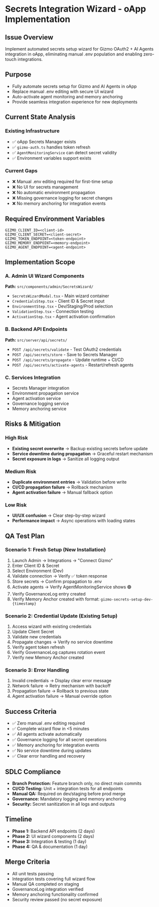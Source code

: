 # Secrets Integration Wizard - oApp Implementation

## Issue Overview
Implement automated secrets setup wizard for Gizmo OAuth2 + AI Agents integration in oApp, eliminating manual .env population and enabling zero-touch integrations.

## Purpose
- Fully automate secrets setup for Gizmo and AI Agents in oApp
- Replace manual .env editing with secure UI wizard
- Auto-activate agent monitoring and memory anchoring
- Provide seamless integration experience for new deployments

## Current State Analysis
### Existing Infrastructure
- ✅ oApp Secrets Manager exists
- ✅ `gizmo-auth.ts` handles token refresh
- ✅ `AgentMonitoringService` can detect secret validity
- ✅ Environment variables support exists

### Current Gaps
- ❌ Manual .env editing required for first-time setup
- ❌ No UI for secrets management
- ❌ No automatic environment propagation
- ❌ Missing governance logging for secret changes
- ❌ No memory anchoring for integration events

## Required Environment Variables
```env
GIZMO_CLIENT_ID=<client-id>
GIZMO_CLIENT_SECRET=<client-secret>
GIZMO_TOKEN_ENDPOINT=<token-endpoint>
GIZMO_MEMORY_ENDPOINT=<memory-endpoint>
GIZMO_AGENT_ENDPOINT=<agent-endpoint>
```

## Implementation Scope

### A. Admin UI Wizard Components
**Path:** `src/components/admin/SecretsWizard/`
- `SecretsWizardModal.tsx` - Main wizard container
- `CredentialsStep.tsx` - Client ID & Secret input
- `EnvironmentStep.tsx` - Dev/Staging/Prod selection
- `ValidationStep.tsx` - Connection testing
- `ActivationStep.tsx` - Agent activation confirmation

### B. Backend API Endpoints
**Path:** `src/server/api/secrets/`
- `POST /api/secrets/validate` - Test OAuth2 credentials
- `POST /api/secrets/store` - Save to Secrets Manager
- `POST /api/secrets/propagate` - Update runtime + CI/CD
- `POST /api/secrets/activate-agents` - Restart/refresh agents

### C. Services Integration
- Secrets Manager integration
- Environment propagation service
- Agent activation service
- Governance logging service
- Memory anchoring service

## Risks & Mitigation
### High Risk
- **Existing secret overwrite** → Backup existing secrets before update
- **Service downtime during propagation** → Graceful restart mechanism
- **Secret exposure in logs** → Sanitize all logging output

### Medium Risk
- **Duplicate environment entries** → Validation before write
- **CI/CD propagation failure** → Rollback mechanism
- **Agent activation failure** → Manual fallback option

### Low Risk
- **UI/UX confusion** → Clear step-by-step wizard
- **Performance impact** → Async operations with loading states

## QA Test Plan

### Scenario 1: Fresh Setup (New Installation)
1. Launch Admin → Integrations → "Connect Gizmo"
2. Enter Client ID & Secret
3. Select Environment (Dev)
4. Validate connection → Verify ✅ token response
5. Store secrets → Confirm propagation to .env
6. Activate agents → Verify AgentMonitoringService shows 🟢
7. Verify GovernanceLog entry created
8. Verify Memory Anchor created with format: `gizmo-secrets-setup-dev-{timestamp}`

### Scenario 2: Credential Update (Existing Setup)
1. Access wizard with existing credentials
2. Update Client Secret
3. Validate new credentials
4. Propagate changes → Verify no service downtime
5. Verify agent token refresh
6. Verify GovernanceLog captures rotation event
7. Verify new Memory Anchor created

### Scenario 3: Error Handling
1. Invalid credentials → Display clear error message
2. Network failure → Retry mechanism with backoff
3. Propagation failure → Rollback to previous state
4. Agent activation failure → Manual override option

## Success Criteria
- ✅ Zero manual .env editing required
- ✅ Complete wizard flow in <5 minutes
- ✅ All agents activate automatically
- ✅ Governance logging for all secret operations
- ✅ Memory anchoring for integration events
- ✅ No service downtime during updates
- ✅ Clear error handling and recovery

## SDLC Compliance
- **Branch Protection:** Feature branch only, no direct main commits
- **CI/CD Testing:** Unit + integration tests for all endpoints
- **Manual QA:** Required on dev/staging before prod merge
- **Governance:** Mandatory logging and memory anchoring
- **Security:** Secret sanitization in all logs and outputs

## Timeline
- **Phase 1:** Backend API endpoints (2 days)
- **Phase 2:** UI wizard components (2 days)
- **Phase 3:** Integration & testing (1 day)
- **Phase 4:** QA & documentation (1 day)

## Merge Criteria
- All unit tests passing
- Integration tests covering full wizard flow
- Manual QA completed on staging
- GovernanceLog integration verified
- Memory anchoring functionality confirmed
- Security review passed (no secret exposure)
